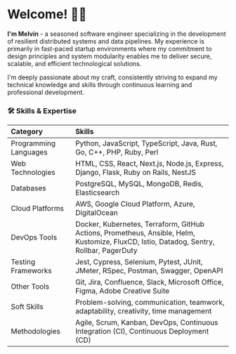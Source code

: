 # Welcome! 👋🏿

**I'm Melvin** - a seasoned software engineer specializing in the development of resilient distributed systems and data pipelines.  My experience is primarily in fast-paced startup environments where my commitment to design principles and system modularity enables me to deliver secure, scalable, and efficient technological solutions. 

I'm deeply passionate about my craft, consistently striving to expand my technical knowledge and skills through continuous learning and professional development.

### 🛠 Skills & Expertise

| Category              | Skills                                                                                                                                  |
| :-------------------- | :-------------------------------------------------------------------------------------------------------------------------------------- |
| Programming Languages | Python, JavaScript, TypeScript, Java, Rust, Go, C++, PHP, Ruby, Perl                                                                    |
| Web Technologies      | HTML, CSS, React, Next.js, Node.js, Express, Django, Flask, Ruby on Rails, NestJS                                                       |
| Databases             | PostgreSQL, MySQL, MongoDB, Redis, Elasticsearch                                                                                        |
| Cloud Platforms       | AWS, Google Cloud Platform, Azure, DigitalOcean                                                                                         |
| DevOps Tools          | Docker, Kubernetes, Terraform, GitHub Actions, Prometheus, Ansible, Helm, Kustomize, FluxCD, Istio, Datadog, Sentry, Rollbar, PagerDuty |
| Testing Frameworks    | Jest, Cypress, Selenium, Pytest, JUnit, JMeter, RSpec, Postman, Swagger, OpenAPI                                                        |
| Other Tools           | Git, Jira, Confluence, Slack, Microsoft Office, Figma, Adobe Creative Suite                                                             |
| Soft Skills           | Problem-solving, communication, teamwork, adaptability, creativity, time management                                                     |
| Methodologies         | Agile, Scrum, Kanban, DevOps, Continuous Integration (CI), Continuous Deployment (CD)                                                   |

<!--
**melvinonyia/melvinonyia** is a ✨ _special_ ✨ repository because its `README.md` (this file) appears on your GitHub profile.

Here are some ideas to get you started:

- 🔭 I’m currently working on ...
- 🌱 I’m currently learning ...
- 👯 I’m looking to collaborate on ...
- 🤔 I’m looking for help with ...
- 💬 Ask me about ...
- 📫 How to reach me: ...
- 😄 Pronouns: ...
- ⚡ Fun fact: ...
-->
